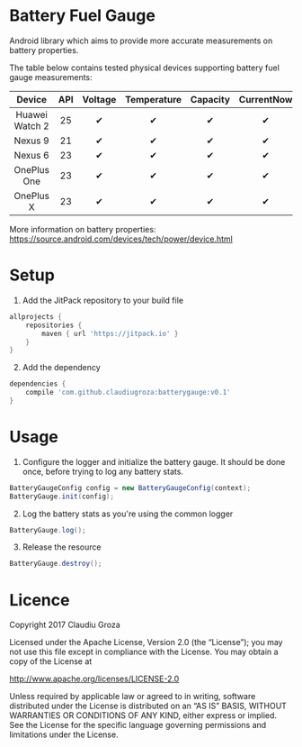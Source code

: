 Battery Fuel Gauge
====================

Android library which aims to provide more accurate measurements on battery properties.  

The table below contains tested physical devices supporting battery fuel gauge measurements:

| Device                  | API | Voltage | Temperature | Capacity | CurrentNow  | CurrentAverage | ChargeCounter | EnergyCounter |
|:-----------------------:|:---:|:-------:|:-----------:|:--------:|:-----------:|:--------------:|:-------------:|:-------------:|
| Huawei Watch 2          | 25  | ✔       | ✔           | ✔        | ✔            | ✔             |               |               |
| Nexus 9                 | 21  | ✔       | ✔           | ✔        | ✔            | ✔             | ✔             | ✔             |
| Nexus 6                 | 23  | ✔       | ✔           | ✔        | ✔            | ✔             | ✔             |               |
| OnePlus One             | 23  | ✔       | ✔           | ✔        | ✔            |               |               |               |
| OnePlus X               | 23  | ✔       | ✔           | ✔        | ✔            |               |               |               |

More information on battery properties:  
https://source.android.com/devices/tech/power/device.html 

Setup
====================

1. Add the JitPack repository to your build file
```Groovy
allprojects {
	repositories {
		maven { url 'https://jitpack.io' }
	}
}
```

2. Add the dependency
```Groovy
dependencies {
    compile 'com.github.claudiugroza:batterygauge:v0.1'
}
```

Usage
====================

1. Configure the logger and initialize the battery gauge. It should be done once, before trying to log any battery stats.
```Java
BatteryGaugeConfig config = new BatteryGaugeConfig(context);
BatteryGauge.init(config);
```

2. Log the battery stats as you're using the common logger
```Java
BatteryGauge.log();
```

3. Release the resource
```Java
BatteryGauge.destroy();
```

Licence
====================

Copyright 2017 Claudiu Groza  

Licensed under the Apache License, Version 2.0 (the “License”); you may not use this file except in compliance with the License. You may obtain a copy of the License at

http://www.apache.org/licenses/LICENSE-2.0  

Unless required by applicable law or agreed to in writing, software distributed under the License is distributed on an “AS IS” BASIS, WITHOUT WARRANTIES OR CONDITIONS OF ANY KIND, either express or implied. See the License for the specific language governing permissions and limitations under the License.
